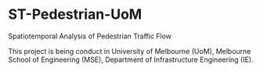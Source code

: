 # ST-Pedestrian-UoM
Spatiotemporal Analysis of Pedestrian Traffic Flow

This project is being conduct in University of Melbourne (UoM), Melbourne School of Engineering (MSE), Department of Infrastructure Engineering (IE).
